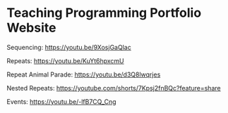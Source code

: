 # Teaching Programming Portfolio Website

Sequencing: https://youtu.be/9XosjGaQlac

Repeats: https://youtu.be/KuYt6hpxcmU

Repeat Animal Parade: https://youtu.be/d3Q8lwqrjes

Nested Repeats: https://youtube.com/shorts/7Kpsj2fnBQc?feature=share

Events: https://youtu.be/-lfB7CQ_Cng

